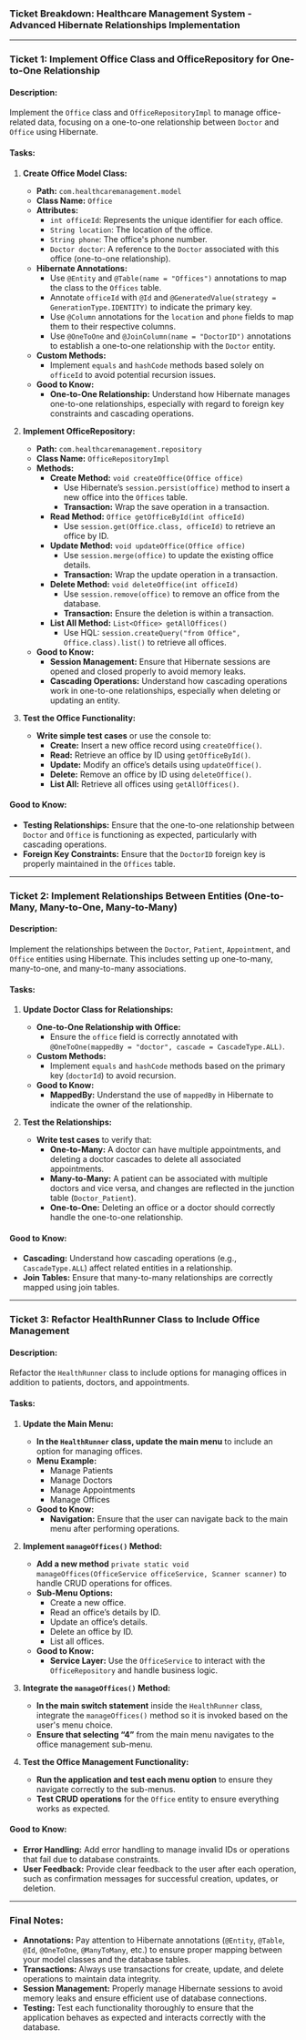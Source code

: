 
### Ticket Breakdown: Healthcare Management System - Advanced Hibernate Relationships Implementation

---

### **Ticket 1: Implement Office Class and OfficeRepository for One-to-One Relationship**

#### **Description:**
Implement the `Office` class and `OfficeRepositoryImpl` to manage office-related data, focusing on a one-to-one relationship between `Doctor` and `Office` using Hibernate.

#### **Tasks:**

1. **Create Office Model Class:**
   - **Path:** `com.healthcaremanagement.model`
   - **Class Name:** `Office`
   - **Attributes:**
     - `int officeId`: Represents the unique identifier for each office.
     - `String location`: The location of the office.
     - `String phone`: The office's phone number.
     - `Doctor doctor`: A reference to the `Doctor` associated with this office (one-to-one relationship).
   - **Hibernate Annotations:**
     - Use `@Entity` and `@Table(name = "Offices")` annotations to map the class to the `Offices` table.
     - Annotate `officeId` with `@Id` and `@GeneratedValue(strategy = GenerationType.IDENTITY)` to indicate the primary key.
     - Use `@Column` annotations for the `location` and `phone` fields to map them to their respective columns.
     - Use `@OneToOne` and `@JoinColumn(name = "DoctorID")` annotations to establish a one-to-one relationship with the `Doctor` entity.
   - **Custom Methods:**
     - Implement `equals` and `hashCode` methods based solely on `officeId` to avoid potential recursion issues.
   - **Good to Know:**
     - **One-to-One Relationship:** Understand how Hibernate manages one-to-one relationships, especially with regard to foreign key constraints and cascading operations.

2. **Implement OfficeRepository:**
   - **Path:** `com.healthcaremanagement.repository`
   - **Class Name:** `OfficeRepositoryImpl`
   - **Methods:**
     - **Create Method:** `void createOffice(Office office)`
       - Use Hibernate’s `session.persist(office)` method to insert a new office into the `Offices` table.
       - **Transaction:** Wrap the save operation in a transaction.
     - **Read Method:** `Office getOfficeById(int officeId)`
       - Use `session.get(Office.class, officeId)` to retrieve an office by ID.
     - **Update Method:** `void updateOffice(Office office)`
       - Use `session.merge(office)` to update the existing office details.
       - **Transaction:** Wrap the update operation in a transaction.
     - **Delete Method:** `void deleteOffice(int officeId)`
       - Use `session.remove(office)` to remove an office from the database.
       - **Transaction:** Ensure the deletion is within a transaction.
     - **List All Method:** `List<Office> getAllOffices()`
       - Use HQL: `session.createQuery("from Office", Office.class).list()` to retrieve all offices.
   - **Good to Know:**
     - **Session Management:** Ensure that Hibernate sessions are opened and closed properly to avoid memory leaks.
     - **Cascading Operations:** Understand how cascading operations work in one-to-one relationships, especially when deleting or updating an entity.

3. **Test the Office Functionality:**
   - **Write simple test cases** or use the console to:
     - **Create:** Insert a new office record using `createOffice()`.
     - **Read:** Retrieve an office by ID using `getOfficeById()`.
     - **Update:** Modify an office’s details using `updateOffice()`.
     - **Delete:** Remove an office by ID using `deleteOffice()`.
     - **List All:** Retrieve all offices using `getAllOffices()`.

#### **Good to Know:**
   - **Testing Relationships:** Ensure that the one-to-one relationship between `Doctor` and `Office` is functioning as expected, particularly with cascading operations.
   - **Foreign Key Constraints:** Ensure that the `DoctorID` foreign key is properly maintained in the `Offices` table.

---

### **Ticket 2: Implement Relationships Between Entities (One-to-Many, Many-to-One, Many-to-Many)**

#### **Description:**
Implement the relationships between the `Doctor`, `Patient`, `Appointment`, and `Office` entities using Hibernate. This includes setting up one-to-many, many-to-one, and many-to-many associations.

#### **Tasks:**

1. **Update Doctor Class for Relationships:**
   - **One-to-One Relationship with Office:**
     - Ensure the `office` field is correctly annotated with `@OneToOne(mappedBy = "doctor", cascade = CascadeType.ALL)`.
   - **Custom Methods:**
     - Implement `equals` and `hashCode` methods based on the primary key (`doctorId`) to avoid recursion.
   - **Good to Know:**
     - **MappedBy:** Understand the use of `mappedBy` in Hibernate to indicate the owner of the relationship.

2. **Test the Relationships:**
   - **Write test cases** to verify that:
     - **One-to-Many:** A doctor can have multiple appointments, and deleting a doctor cascades to delete all associated appointments.
     - **Many-to-Many:** A patient can be associated with multiple doctors and vice versa, and changes are reflected in the junction table (`Doctor_Patient`).
     - **One-to-One:** Deleting an office or a doctor should correctly handle the one-to-one relationship.

#### **Good to Know:**
   - **Cascading:** Understand how cascading operations (e.g., `CascadeType.ALL`) affect related entities in a relationship.
   - **Join Tables:** Ensure that many-to-many relationships are correctly mapped using join tables.

---

### **Ticket 3: Refactor HealthRunner Class to Include Office Management**

#### **Description:**
Refactor the `HealthRunner` class to include options for managing offices in addition to patients, doctors, and appointments.

#### **Tasks:**

1. **Update the Main Menu:**
   - **In the `HealthRunner` class, update the main menu** to include an option for managing offices.
   - **Menu Example:**
     - Manage Patients
     - Manage Doctors
     - Manage Appointments
     - Manage Offices
   - **Good to Know:**
     - **Navigation:** Ensure that the user can navigate back to the main menu after performing operations.

2. **Implement `manageOffices()` Method:**
   - **Add a new method** `private static void manageOffices(OfficeService officeService, Scanner scanner)` to handle CRUD operations for offices.
   - **Sub-Menu Options:**
     - Create a new office.
     - Read an office’s details by ID.
     - Update an office’s details.
     - Delete an office by ID.
     - List all offices.
   - **Good to Know:**
     - **Service Layer:** Use the `OfficeService` to interact with the `OfficeRepository` and handle business logic.

3. **Integrate the `manageOffices()` Method:**
   - **In the main switch statement** inside the `HealthRunner` class, integrate the `manageOffices()` method so it is invoked based on the user's menu choice.
   - **Ensure that selecting “4”** from the main menu navigates to the office management sub-menu.

4. **Test the Office Management Functionality:**
   - **Run the application and test each menu option** to ensure they navigate correctly to the sub-menus.
   - **Test CRUD operations** for the `Office` entity to ensure everything works as expected.

#### **Good to Know:**
   - **Error Handling:** Add error handling to manage invalid IDs or operations that fail due to database constraints.
   - **User Feedback:** Provide clear feedback to the user after each operation, such as confirmation messages for successful creation, updates, or deletion.

---

### **Final Notes:**

- **Annotations:** Pay attention to Hibernate annotations (`@Entity`, `@Table`, `@Id`, `@OneToOne`, `@ManyToMany`, etc.) to ensure proper mapping between your model classes and the database tables.
- **Transactions:** Always use transactions for create, update, and delete operations to maintain data integrity.
- **Session Management:** Properly manage Hibernate sessions to avoid memory leaks and ensure efficient use of database connections.
- **Testing:** Test each functionality thoroughly to ensure that the application behaves as expected and interacts correctly with the database.

